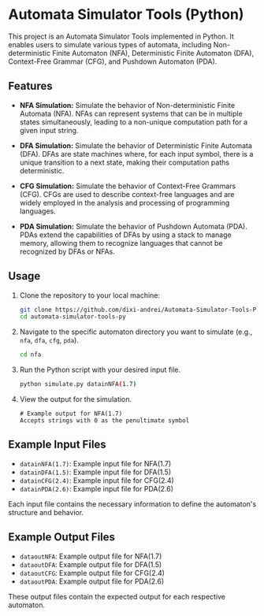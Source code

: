 # Automata Simulator Tools (Python)

This project is an Automata Simulator Tools implemented in Python. It enables users to simulate various types of automata, including Non-deterministic Finite Automaton (NFA), Deterministic Finite Automaton (DFA), Context-Free Grammar (CFG), and Pushdown Automaton (PDA).

## Features

- **NFA Simulation:** Simulate the behavior of Non-deterministic Finite Automata (NFA). NFAs can represent systems that can be in multiple states simultaneously, leading to a non-unique computation path for a given input string.

- **DFA Simulation:** Simulate the behavior of Deterministic Finite Automata (DFA). DFAs are state machines where, for each input symbol, there is a unique transition to a next state, making their computation paths deterministic.

- **CFG Simulation:** Simulate the behavior of Context-Free Grammars (CFG). CFGs are used to describe context-free languages and are widely employed in the analysis and processing of programming languages.

- **PDA Simulation:** Simulate the behavior of Pushdown Automata (PDA). PDAs extend the capabilities of DFAs by using a stack to manage memory, allowing them to recognize languages that cannot be recognized by DFAs or NFAs.

## Usage

1. Clone the repository to your local machine:

    ```bash
    git clone https://github.com/dixi-andrei/Automata-Simulator-Tools-Py
    cd automata-simulator-tools-py
    ```

2. Navigate to the specific automaton directory you want to simulate (e.g., `nfa`, `dfa`, `cfg`, `pda`).

    ```bash
    cd nfa
    ```

3. Run the Python script with your desired input file.

    ```bash
    python simulate.py datainNFA(1.7)
    ```

4. View the output for the simulation.

    ```plaintext
    # Example output for NFA(1.7)
    Accepts strings with 0 as the penultimate symbol
    ```

## Example Input Files

- `datainNFA(1.7)`: Example input file for NFA(1.7)
- `datainDFA(1.5)`: Example input file for DFA(1.5)
- `datainCFG(2.4)`: Example input file for CFG(2.4)
- `datainPDA(2.6)`: Example input file for PDA(2.6)

Each input file contains the necessary information to define the automaton's structure and behavior.

## Example Output Files

- `dataoutNFA`: Example output file for NFA(1.7)
- `dataoutDFA`: Example output file for DFA(1.5)
- `dataoutCFG`: Example output file for CFG(2.4)
- `dataoutPDA`: Example output file for PDA(2.6)

These output files contain the expected output for each respective automaton.
